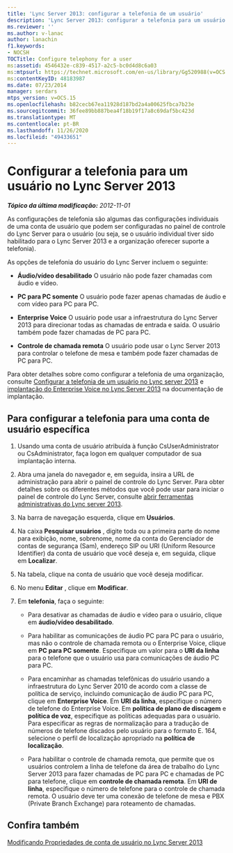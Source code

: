 ```yaml
---
title: 'Lync Server 2013: configurar a telefonia de um usuário'
description: 'Lync Server 2013: configurar a telefonia para um usuário.'
ms.reviewer: ''
ms.author: v-lanac
author: lanachin
f1.keywords:
- NOCSH
TOCTitle: Configure telephony for a user
ms:assetid: 4546432e-c839-4517-a2c5-bc0d4d8c6a03
ms:mtpsurl: https://technet.microsoft.com/en-us/library/Gg520988(v=OCS.15)
ms:contentKeyID: 48183987
ms.date: 07/23/2014
manager: serdars
mtps_version: v=OCS.15
ms.openlocfilehash: b82cecb67ea11928d187bd2a4a00625fbca7b23e
ms.sourcegitcommit: 36fee89bb887bea4f18b19f17a8c69daf5bc423d
ms.translationtype: MT
ms.contentlocale: pt-BR
ms.lasthandoff: 11/26/2020
ms.locfileid: "49433651"
---
```

# <a name="configure-telephony-for-a-user-in-lync-server-2013"></a>Configurar a telefonia para um usuário no Lync Server 2013

<div data-xmlns="http://www.w3.org/1999/xhtml">

<div class="topic" data-xmlns="http://www.w3.org/1999/xhtml" data-msxsl="urn:schemas-microsoft-com:xslt" data-cs="https://msdn.microsoft.com/">

<div data-asp="https://msdn2.microsoft.com/asp">



</div>

<div id="mainSection">

<div id="mainBody">

<span> </span>

_**Tópico da última modificação:** 2012-11-01_

As configurações de telefonia são algumas das configurações individuais de uma conta de usuário que podem ser configuradas no painel de controle do Lync Server para o usuário (ou seja, se o usuário individual tiver sido habilitado para o Lync Server 2013 e a organização oferecer suporte a telefonia).

As opções de telefonia do usuário do Lync Server incluem o seguinte:

  - **Áudio/vídeo desabilitado**   O usuário não pode fazer chamadas com áudio e vídeo.

  - **PC para PC somente**   O usuário pode fazer apenas chamadas de áudio e com vídeo para PC para PC.

  - **Enterprise Voice**   O usuário pode usar a infraestrutura do Lync Server 2013 para direcionar todas as chamadas de entrada e saída. O usuário também pode fazer chamadas de PC para PC.

  - **Controle de chamada remota**   O usuário pode usar o Lync Server 2013 para controlar o telefone de mesa e também pode fazer chamadas de PC para PC.

Para obter detalhes sobre como configurar a telefonia de uma organização, consulte [Configurar a telefonia de um usuário no Lync server 2013](lync-server-2013-configure-telephony-for-a-user.md) e [implantação do Enterprise Voice no Lync Server 2013](lync-server-2013-deploying-enterprise-voice.md) na documentação de implantação.

<div>

## <a name="to-configure-telephony-for-a-specific-user-account"></a>Para configurar a telefonia para uma conta de usuário específica

1.  Usando uma conta de usuário atribuída à função CsUserAdministrator ou CsAdministrator, faça logon em qualquer computador de sua implantação interna.

2.  Abra uma janela do navegador e, em seguida, insira a URL de administração para abrir o painel de controle do Lync Server. Para obter detalhes sobre os diferentes métodos que você pode usar para iniciar o painel de controle do Lync Server, consulte [abrir ferramentas administrativas do Lync server 2013](lync-server-2013-open-lync-server-administrative-tools.md).

3.  Na barra de navegação esquerda, clique em **Usuários**.

4.  Na caixa **Pesquisar usuários** , digite toda ou a primeira parte do nome para exibição, nome, sobrenome, nome da conta do Gerenciador de contas de segurança (Sam), endereço SIP ou URI (Uniform Resource Identifier) da conta de usuário que você deseja e, em seguida, clique em **Localizar**.

5.  Na tabela, clique na conta de usuário que você deseja modificar.

6.  No menu **Editar** , clique em **Modificar**.

7.  Em **telefonia**, faça o seguinte:
    
      - Para desativar as chamadas de áudio e vídeo para o usuário, clique em **áudio/vídeo desabilitado**.
    
      - Para habilitar as comunicações de áudio PC para PC para o usuário, mas não o controle de chamada remota ou o Enterprise Voice, clique em **PC para PC somente**. Especifique um valor para o **URI da linha** para o telefone que o usuário usa para comunicações de áudio PC para PC.
    
      - Para encaminhar as chamadas telefônicas do usuário usando a infraestrutura do Lync Server 2010 de acordo com a classe de política de serviço, incluindo comunicação de áudio PC para PC, clique em **Enterprise Voice**. Em **URI da linha**, especifique o número de telefone do Enterprise Voice. Em **política de plano de discagem** e **política de voz**, especifique as políticas adequadas para o usuário. Para especificar as regras de normalização para a tradução de números de telefone discados pelo usuário para o formato E. 164, selecione o perfil de localização apropriado na **política de localização**.
    
      - Para habilitar o controle de chamada remota, que permite que os usuários controlem a linha de telefone da área de trabalho do Lync Server 2013 para fazer chamadas de PC para PC e chamadas de PC para telefone, clique em **controle de chamada remota**. Em **URI de linha**, especifique o número de telefone para o controle de chamada remota. O usuário deve ter uma conexão de telefone de mesa e PBX (Private Branch Exchange) para roteamento de chamadas.

</div>

<div>

## <a name="see-also"></a>Confira também


[Modificando Propriedades de conta de usuário no Lync Server 2013](lync-server-2013-modifying-user-account-properties.md)  
  

</div>

</div>

<span> </span>

</div>

</div>

</div>


